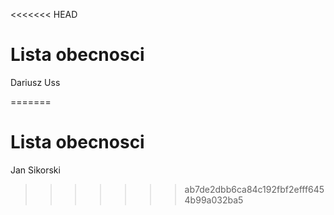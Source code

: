 <<<<<<< HEAD
# Lista obecnosci

Dariusz Uss



=======
# Lista obecnosci














Jan Sikorski

>>>>>>> ab7de2dbb6ca84c192fbf2efff6454b99a032ba5
